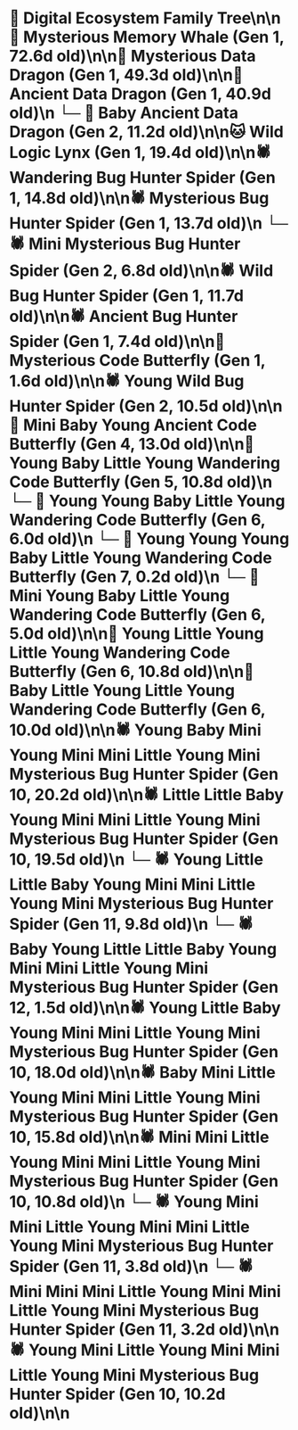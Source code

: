 # 🌳 Digital Ecosystem Family Tree\n\n🐋 Mysterious Memory Whale (Gen 1, 72.6d old)\n\n🐉 Mysterious Data Dragon (Gen 1, 49.3d old)\n\n🐉 Ancient Data Dragon (Gen 1, 40.9d old)\n  └─ 🐉 Baby Ancient Data Dragon (Gen 2, 11.2d old)\n\n🐱 Wild Logic Lynx (Gen 1, 19.4d old)\n\n🕷️ Wandering Bug Hunter Spider (Gen 1, 14.8d old)\n\n🕷️ Mysterious Bug Hunter Spider (Gen 1, 13.7d old)\n  └─ 🕷️ Mini Mysterious Bug Hunter Spider (Gen 2, 6.8d old)\n\n🕷️ Wild Bug Hunter Spider (Gen 1, 11.7d old)\n\n🕷️ Ancient Bug Hunter Spider (Gen 1, 7.4d old)\n\n🦋 Mysterious Code Butterfly (Gen 1, 1.6d old)\n\n🕷️ Young Wild Bug Hunter Spider (Gen 2, 10.5d old)\n\n🦋 Mini Baby Young Ancient Code Butterfly (Gen 4, 13.0d old)\n\n🦋 Young Baby Little Young Wandering Code Butterfly (Gen 5, 10.8d old)\n  └─ 🦋 Young Young Baby Little Young Wandering Code Butterfly (Gen 6, 6.0d old)\n    └─ 🦋 Young Young Young Baby Little Young Wandering Code Butterfly (Gen 7, 0.2d old)\n  └─ 🦋 Mini Young Baby Little Young Wandering Code Butterfly (Gen 6, 5.0d old)\n\n🦋 Young Little Young Little Young Wandering Code Butterfly (Gen 6, 10.8d old)\n\n🦋 Baby Little Young Little Young Wandering Code Butterfly (Gen 6, 10.0d old)\n\n🕷️ Young Baby Mini Young Mini Mini Little Young Mini Mysterious Bug Hunter Spider (Gen 10, 20.2d old)\n\n🕷️ Little Little Baby Young Mini Mini Little Young Mini Mysterious Bug Hunter Spider (Gen 10, 19.5d old)\n  └─ 🕷️ Young Little Little Baby Young Mini Mini Little Young Mini Mysterious Bug Hunter Spider (Gen 11, 9.8d old)\n    └─ 🕷️ Baby Young Little Little Baby Young Mini Mini Little Young Mini Mysterious Bug Hunter Spider (Gen 12, 1.5d old)\n\n🕷️ Young Little Baby Young Mini Mini Little Young Mini Mysterious Bug Hunter Spider (Gen 10, 18.0d old)\n\n🕷️ Baby Mini Little Young Mini Mini Little Young Mini Mysterious Bug Hunter Spider (Gen 10, 15.8d old)\n\n🕷️ Mini Mini Little Young Mini Mini Little Young Mini Mysterious Bug Hunter Spider (Gen 10, 10.8d old)\n  └─ 🕷️ Young Mini Mini Little Young Mini Mini Little Young Mini Mysterious Bug Hunter Spider (Gen 11, 3.8d old)\n  └─ 🕷️ Mini Mini Mini Little Young Mini Mini Little Young Mini Mysterious Bug Hunter Spider (Gen 11, 3.2d old)\n\n🕷️ Young Mini Little Young Mini Mini Little Young Mini Mysterious Bug Hunter Spider (Gen 10, 10.2d old)\n\n